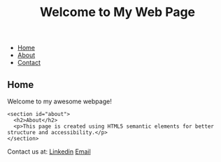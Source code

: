 <!DOCTYPE html>
<html lang="en">

<head>
  <title>My First HTML Page</title>
</head>
<body>
  <header>
    <h1>Welcome to My Web Page</h1>
  </header>
<nav>
    <ul>
      <li><a href="#home">Home</a></li>
      <li><a href="#about">About</a></li>
      <li><a href="#contact">Contact</a></li>
    </ul>
  </nav>

  <main>
    <section id="home">
      <h2>Home</h2>
      <p>Welcome to my awesome webpage!</p>
    </section>

    <section id="about">
      <h2>About</h2>   
      <p>This page is created using HTML5 semantic elements for better structure and accessibility.</p>
    </section>
  </main>

  <footer>
    <p>Contact us at: 
      <a href="https://www.linkedin.com/in/voice-of-reason-njoki-93412021b/" blank_="">Linkedin</a>
      <a href="email to="doreenjoki98@gmail.com" blank_=""> Email </a>
    </p>
  </footer>
</body>

</html>


